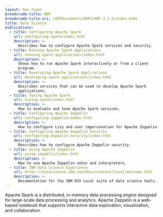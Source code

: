 ```yaml
---
layout: hwx_foyer
breadcrumb-title: HDP
breadcrumb-title-uri: /HDPDocuments/HDP3/HDF-3.1.5/index.html
title: Data Science
publications:
  - title: Configuring Apache Spark
    url: configuring-spark/index.html
    description: >-
      Describes how to configure Apache Spark services and security.
  - title: Running Apache Spark Applications
    url: running-spark-applications/index.html
    description: >-
      Shows how to run Apache Spark interactively or from a client
      program.
  - title: Developing Apache Spark Applications
    url: developing-spark-applications/index.html
    description: >-
      Describes services that can be used to develop Apache Spark
      applications.
  - title: Tuning Apache Spark
    url: tuning-spark/index.html
    description: >-
      How to evaluate and tune Apache Spark services.
  - title: Configuring Apache Zeppelin
    url: configuring-zeppelin/index.html
    description: >-
      How to configure Livy and user impersonation for Apache Zeppelin.
  - title: Configuring Apache Zeppelin Security
    url: configuring-zeppelin-security/index.html
    description: >-
      Describes how to configure Apache Zeppelin security.
  - title: Using Apache Zeppelin
    url: using-zeppelin/index.html
    description: >-
      How to use Apache Zeppelin notes and interpreters.
  - title: IBM Data Science Experience
    url: https://datascience.ibm.com/docs/content/local/welcome.html
    description: >-
      Documentation for the IBM DSX Local suite of data science tools.
---
```


Apache Spark is a distributed, in-memory data processing engine designed
for large-scale data processing and analytics. Apache Zeppelin is a
web-based notebook that supports interactive data exploration,
visualization, and collaboration.
